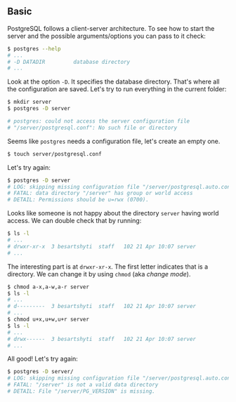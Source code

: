 ## Basic

PostgreSQL follows a client-server architecture. To see how to start the server
and the possible arguments/options you can pass to it check:

```bash
$ postgres --help
# ...
# -D DATADIR         database directory
# ...
```

Look at the option `-D`. It specifies the database directory. That's where all
the configuration are saved. Let's try to run everything in the current folder:

```bash
$ mkdir server
$ postgres -D server

# postgres: could not access the server configuration file
# "/server/postgresql.conf": No such file or directory
```

Seems like `postgres` needs a configuration file, let's create an empty one.

```bash
$ touch server/postgresql.conf
```

Let's try again:

```bash
$ postgres -D server
# LOG: skipping missing configuration file "/server/postgresql.auto.conf"
# FATAL: data directory "/server" has group or world access
# DETAIL: Permissions should be u=rwx (0700).
```

Looks like someone is not happy about the directory `server` having world access.
We can double check that by running:

```bash
$ ls -l
# ...
# drwxr-xr-x  3 besartshyti  staff   102 21 Apr 10:07 server
# ...
```

The interesting part is at `drwxr-xr-x`. The first letter indicates that is a
directory. We can change it by using `chmod` (aka *change mode*).

```bash
$ chmod a-x,a-w,a-r server
$ ls -l
# ...
# d---------  3 besartshyti  staff   102 21 Apr 10:07 server
# ...
$ chmod u+x,u+w,u+r server
$ ls -l
# ...
# drwx------  3 besartshyti  staff   102 21 Apr 10:07 server
# ...
```

All good! Let's try again:

```bash
$ postgres -D server/
# LOG: skipping missing configuration file "/server/postgresql.auto.conf"
# FATAL: "/server" is not a valid data directory
# DETAIL: File "/server/PG_VERSION" is missing.
```

